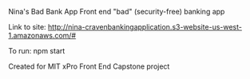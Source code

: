Nina's Bad Bank App
Front end "bad" (security-free) banking app

Link to site: http://nina-cravenbankingapplication.s3-website-us-west-1.amazonaws.com/#

To run: 
npm start

Created for MIT xPro Front End Capstone project
